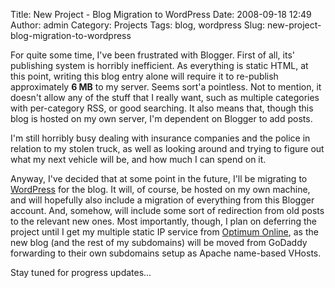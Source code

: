 Title: New Project - Blog Migration to WordPress
Date: 2008-09-18 12:49
Author: admin
Category: Projects
Tags: blog, wordpress
Slug: new-project-blog-migration-to-wordpress

For quite some time, I've been frustrated with Blogger. First of all,
its' publishing system is horribly inefficient. As everything is static
HTML, at this point, writing this blog entry alone will require it to
re-publish approximately **6 MB** to my server. Seems sort'a pointless.
Not to mention, it doesn't allow any of the stuff that I really want,
such as multiple categories with per-category RSS, or good searching. It
also means that, though this blog is hosted on my own server, I'm
dependent on Blogger to add posts.

I'm still horribly busy dealing with insurance companies and the police
in relation to my stolen truck, as well as looking around and trying to
figure out what my next vehicle will be, and how much I can spend on it.

Anyway, I've decided that at some point in the future, I'll be migrating
to [WordPress](http://www.wordpress.org) for the blog. It will, of
course, be hosted on my own machine, and will hopefully also include a
migration of everything from this Blogger account. And, somehow, will
include some sort of redirection from old posts to the relevant new
ones. Most importantly, though, I plan on deferring the project until I
get my multiple static IP service from [Optimum
Online](http://www.optimum.com), as the new blog (and the rest of my
subdomains) will be moved from GoDaddy forwarding to their own
subdomains setup as Apache name-based VHosts.

Stay tuned for progress updates...
